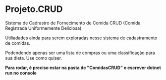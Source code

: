 # Projeto.CRUD


Sistema de Cadrastro de Fornecimento de Comida CRUD (Comida Registrada Uniformemente Deliciosa)

Utiliadades ainda para serem exploradas nesse sistema de cadastramento de comidas.

Podendendo apenas ser uma lista de compras ou uma classificação para sua dieta. Use como quiser.

**Para rodar, é preciso estar na pasta de "ComidasCRUD" e escrever dotnet run no console**
